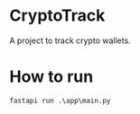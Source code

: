 # CryptoTrack
A project to track crypto wallets.

# How to run
```python
fastapi run .\app\main.py
```